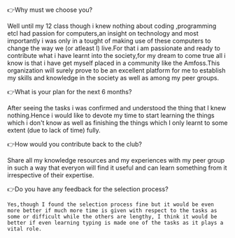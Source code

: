 👉Why must we choose you?

Well until my 12 class though i knew nothing about coding ,programming etcI had passion for computers,an insight on technology and most importantly i was only in a tought of making use of these computers to change the way we (or atleast I) live.For that i am passionate and ready to contribute what i have learnt into the society,for my dream to come true all i know is that i have get myself placed in a community like the Amfoss.This organization will surely prove to be an excellent platform for me to establish my skills and knowledge in the society as well as among my peer groups.


👉What is your plan for the next 6 months?

   After seeing the tasks i was confirmed and  understood the thing that I knew nothing.Hence i would like to devote my time to start learning the things which i don't know as well as finishing the things which I only learnt to some extent (due to lack of time) fully.


👉How would you contribute back to the club?

   Share all my knowledge resources and my experiences with my peer group in such a way that everyon will find it useful and can learn something from it irrespective of their expertise.


👉Do you have any feedback for the selection process?

    Yes,though I found the selection process fine but it would be even more better if much more time is given with respect to the tasks as some or difficult while the others are lengthy, I think it would be better if even learning typing is made one of the tasks as it plays a vital role.
